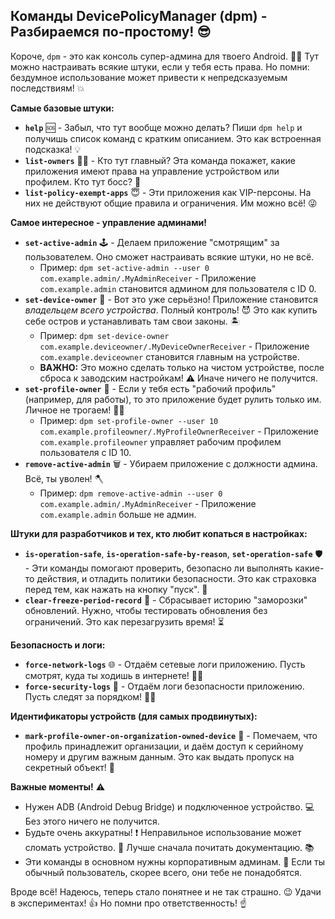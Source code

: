 ## Команды DevicePolicyManager (dpm) - Разбираемся по-простому! 😎

Короче, `dpm` - это как консоль супер-админа для твоего Android. 🦸‍♂️ Тут можно настраивать всякие штуки, если у тебя есть права. Но помни: бездумное использование может привести к непредсказуемым последствиям! 💥

**Самые базовые штуки:**

*   **`help`** 🆘 - Забыл, что тут вообще можно делать? Пиши `dpm help` и получишь список команд с кратким описанием. Это как встроенная подсказка! 💡
*   **`list-owners`** 🕵️‍♀️ - Кто тут главный? Эта команда покажет, какие приложения имеют права на управление устройством или профилем. Кто тут босс? 👑
*   **`list-policy-exempt-apps`** 😇 - Эти приложения как VIP-персоны. На них не действуют общие правила и ограничения. Им можно всё! 😜

**Самое интересное - управление админами!**

*   **`set-active-admin`** 🕹️ - Делаем приложение "смотрящим" за пользователем. Оно сможет настраивать всякие штуки, но не всё.
    *   Пример: `dpm set-active-admin --user 0 com.example.admin/.MyAdminReceiver` - Приложение `com.example.admin` становится админом для пользователя с ID 0.
*   **`set-device-owner`** 🤯 - Вот это уже серьёзно! Приложение становится *владельцем всего устройства*. Полный контроль! 😈 Это как купить себе остров и устанавливать там свои законы. 🏝️
    *   Пример: `dpm set-device-owner com.example.deviceowner/.MyDeviceOwnerReceiver` - Приложение `com.example.deviceowner` становится главным на устройстве.
    *   **ВАЖНО:** Это можно сделать только на чистом устройстве, после сброса к заводским настройкам! ⚠️ Иначе ничего не получится.
*   **`set-profile-owner`** 🏢 - Если у тебя есть "рабочий профиль" (например, для работы), то это приложение будет рулить только им. Личное не трогаем! 🙅‍♀️
    *   Пример: `dpm set-profile-owner --user 10 com.example.profileowner/.MyProfileOwnerReceiver` - Приложение `com.example.profileowner` управляет рабочим профилем пользователя с ID 10.
*   **`remove-active-admin`** 🗑️ - Убираем приложение с должности админа. Всё, ты уволен! 🪓
    *   Пример: `dpm remove-active-admin --user 0 com.example.admin/.MyAdminReceiver` - Приложение `com.example.admin` больше не админ.

**Штуки для разработчиков и тех, кто любит копаться в настройках:**

*   **`is-operation-safe`**, **`is-operation-safe-by-reason`**, **`set-operation-safe`** 🛡️ - Эти команды помогают проверить, безопасно ли выполнять какие-то действия, и отладить политики безопасности. Это как страховка перед тем, как нажать на кнопку "пуск". 🚦
*   **`clear-freeze-period-record`** 🧊 - Сбрасывает историю "заморозки" обновлений. Нужно, чтобы тестировать обновления без ограничений. Это как перезагрузить время! ⏳

**Безопасность и логи:**

*   **`force-network-logs`** 🌐 - Отдаём сетевые логи приложению. Пусть смотрят, куда ты ходишь в интернете! 🕵️‍♂️
*   **`force-security-logs`** 🚨 - Отдаём логи безопасности приложению. Пусть следят за порядком! 👮‍♀️

**Идентификаторы устройств (для самых продвинутых):**

*   **`mark-profile-owner-on-organization-owned-device`** 🏢 - Помечаем, что профиль принадлежит организации, и даём доступ к серийному номеру и другим важным данным. Это как выдать пропуск на секретный объект! 🔑

**Важные моменты!** ⚠️

*   Нужен ADB (Android Debug Bridge) и подключенное устройство. 💻 Без этого ничего не получится.
*   Будьте очень аккуратны! ❗ Неправильное использование может сломать устройство. 🧱 Лучше сначала почитать документацию. 📚
*   Эти команды в основном нужны корпоративным админам. 👔 Если ты обычный пользователь, скорее всего, они тебе не понадобятся.

Вроде всё! Надеюсь, теперь стало понятнее и не так страшно. 😉 Удачи в экспериментах! 👍 Но помни про ответственность! ☝️
